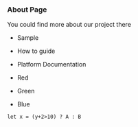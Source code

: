 ### About Page ###

You could find more about our project there
-   Sample
-   How to guide
-   Platform Documentation

-   Red
-   Green
-   Blue

```
let x = (y+2>10) ? A : B
```
